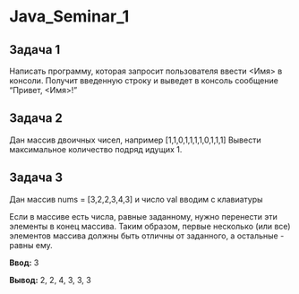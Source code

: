 # Java_Seminar_1

## Задача 1

Написать программу, которая запросит пользователя ввести <Имя> в консоли. 
Получит введенную строку и выведет в консоль сообщение “Привет, <Имя>!”


## Задача 2

Дан массив двоичных чисел, например [1,1,0,1,1,1,1,0,1,1,1]
Вывести максимальное количество подряд идущих 1.


## Задача 3

Дан массив nums = [3,2,2,3,4,3] и число val  вводим с клавиатуры 

Если в массиве есть числа, равные заданному, нужно перенести 
эти элементы в конец массива. 
Таким образом, первые несколько (или все) элементов массива 
должны быть отличны от заданного, а остальные - равны ему.

**Ввод:** 
3

**Вывод:**
2, 2, 4, 3, 3, 3

